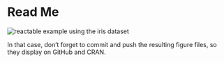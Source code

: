 Read Me
================

<!-- README.md is generated from README.Rmd. Please edit that file -->

<!-- pkgdown:example -->

![reactable example using the iris
dataset](man/figures/README-data-1.png)

In that case, don’t forget to commit and push the resulting figure
files, so they display on GitHub and CRAN.
